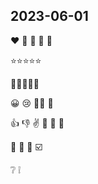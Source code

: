 ## 2023-06-01

:heart:
:yellow_heart:
:blue_heart:
:green_heart:
:purple_heart:

:star::star::star::star::star:

:bell::bell::bell::bell::bell:

:grinning:
:cry:
:ok_woman:
:no_good:

:+1:
:-1:
:v:
:wave:
:clap:
:pray:

:email:
:pushpin:
:open_file_folder:
:ballot_box_with_check:

:grey_question:
:grey_exclamation:
